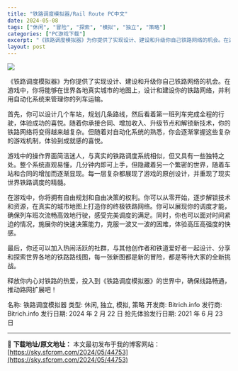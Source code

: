```yaml
---
title: "铁路调度模拟器/Rail Route PC中文"
date: 2024-05-08
tags: ["休闲", "冒险", "探索", "模拟", "独立", "策略"]
categories: ["PC游戏下载"]
excerpt: "《铁路调度模拟器》为你提供了实现设计、建设和升级你自己铁路网络的机会。在游戏中，你将能够在世界各地真实城市的地图上，设计和建设你的铁路网络，并利用自动化系统来管理你的列车运输。 首先，你可以设计几个车站，规划几条路线，然后看着第一班列车完成全程的行驶，体验成功的喜悦。随着你承接合同、增加收入、升级节&hellip;"
layout: post
---
```


<img class="game_header_image_full al igncenter aligncenter" src="https://sky.sfcrom.com/wp-content/uploads/2024/05/20240508104222-2571f.jpeg" />

《铁路调度模拟器》为你提供了实现设计、建设和升级你自己铁路网络的机会。在游戏中，你将能够在世界各地真实城市的地图上，设计和建设你的铁路网络，并利用自动化系统来管理你的列车运输。

首先，你可以设计几个车站，规划几条路线，然后看着第一班列车完成全程的行驶，体验成功的喜悦。随着你承接合同、增加收入、升级节点和解锁新技术，你的铁路网络将变得越来越复杂。但随着对自动化系统的熟悉，你会逐渐掌握这些复杂的游戏机制，体验到成就感的喜悦。

游戏中的操作界面简洁迷人，与真实的铁路调度系统相似，但又具有一些独特之处。整个系统直观易懂，几分钟内即可上手，但隐藏着另一个繁密的世界，随着车站和合同的增加而逐渐显现。每一层复杂都展现了游戏的原创设计，并重现了现实世界铁路调度的精髓。

在游戏中，你将拥有自由规划和自由决策的权利。你可以从零开始，逐步解锁技术和资源，在真实的城市地图上打造你的终极铁路网络。你可以展现你的调度才能，确保列车班次流畅高效地行驶，感受完美调度的满足。同时，你也可以面对时间紧迫的情况，施展你的快速决策能力，克服一波又一波的困难，体验高压高强度的快感。

最后，你还可以加入热闹活跃的社群，与其他创作者和铁道爱好者一起设计、分享和探索世界各地的铁路路线图，每一张新图都是新的冒险，都是等待大家的全新挑战。

释放你内心对铁路的热爱，投入到《铁路调度模拟器》的世界中，确保线路畅通，推动路网扩展吧！

名称: 铁路调度模拟器
类型: 休闲, 独立, 模拟, 策略
开发商: Bitrich.info
发行商: Bitrich.info
发行日期: 2024 年 2 月 22 日
抢先体验发行日期: 2021 年 6 月 23 日

---
📖 **下载地址/原文地址：** 本文最初发布于我的博客网站：[https://sky.sfcrom.com/2024/05/44753](https://sky.sfcrom.com/2024/05/44753)
